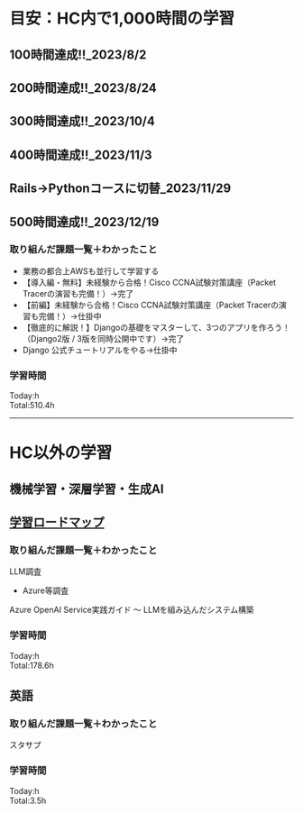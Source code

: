 # 目安：HC内で1,000時間の学習
## 100時間達成!!_2023/8/2
## 200時間達成!!_2023/8/24
## 300時間達成!!_2023/10/4
## 400時間達成!!_2023/11/3
## Rails→Pythonコースに切替_2023/11/29
## 500時間達成!!_2023/12/19

### 取り組んだ課題一覧＋わかったこと
- 業務の都合上AWSも並行して学習する
- 【導入編・無料】未経験から合格！Cisco CCNA試験対策講座（Packet Tracerの演習も完備！）→完了
- 【前編】未経験から合格！Cisco CCNA試験対策講座（Packet Tracerの演習も完備！）→仕掛中
- 【徹底的に解説！】Djangoの基礎をマスターして、3つのアプリを作ろう！（Django2版 / 3版を同時公開中です）→完了
- Django 公式チュートリアルをやる→仕掛中

### 学習時間
Today:h<br>
Total:510.4h

------------------------------------------
# HC以外の学習
## 機械学習・深層学習・生成AI
## [学習ロードマップ](https://github.com/sousou1216/machine_learning/tree/main)
### 取り組んだ課題一覧＋わかったこと
LLM調査
- Azure等調査

Azure OpenAI Service実践ガイド ～ LLMを組み込んだシステム構築

### 学習時間
Today:h<br>
Total:178.6h

## 英語
### 取り組んだ課題一覧＋わかったこと
スタサプ

### 学習時間
Today:h<br>
Total:3.5h
